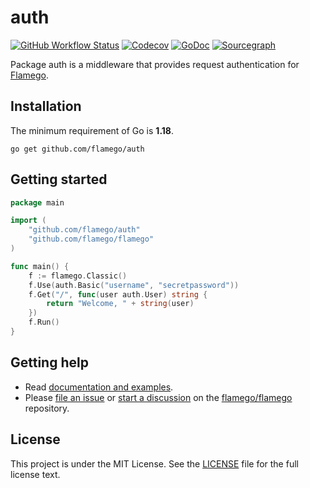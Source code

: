 # auth

[![GitHub Workflow Status](https://img.shields.io/github/workflow/status/flamego/auth/Go?logo=github&style=for-the-badge)](https://github.com/flamego/auth/actions?query=workflow%3AGo)
[![Codecov](https://img.shields.io/codecov/c/gh/flamego/auth?logo=codecov&style=for-the-badge)](https://app.codecov.io/gh/flamego/auth)
[![GoDoc](https://img.shields.io/badge/GoDoc-Reference-blue?style=for-the-badge&logo=go)](https://pkg.go.dev/github.com/flamego/auth?tab=doc)
[![Sourcegraph](https://img.shields.io/badge/view%20on-Sourcegraph-brightgreen.svg?style=for-the-badge&logo=sourcegraph)](https://sourcegraph.com/github.com/flamego/auth)

Package auth is a middleware that provides request authentication for [Flamego](https://github.com/flamego/flamego).

## Installation

The minimum requirement of Go is **1.18**.

	go get github.com/flamego/auth

## Getting started

```go
package main

import (
	"github.com/flamego/auth"
	"github.com/flamego/flamego"
)

func main() {
	f := flamego.Classic()
	f.Use(auth.Basic("username", "secretpassword"))
	f.Get("/", func(user auth.User) string {
		return "Welcome, " + string(user)
	})
	f.Run()
}
```

## Getting help

- Read [documentation and examples](https://flamego.dev/middleware/auth.html).
- Please [file an issue](https://github.com/flamego/flamego/issues) or [start a discussion](https://github.com/flamego/flamego/discussions) on the [flamego/flamego](https://github.com/flamego/flamego) repository.

## License

This project is under the MIT License. See the [LICENSE](LICENSE) file for the full license text.
